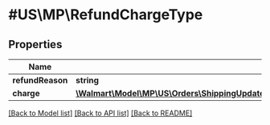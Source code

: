 # #US\MP\RefundChargeType

## Properties

Name | Type | Description | Notes
------------ | ------------- | ------------- | -------------
**refundReason** | **string** |  |
**charge** | [**\Walmart\Model\MP\US\Orders\ShippingUpdates200ResponseOrderOrderLinesOrderLineInnerChargesChargeInner**](ShippingUpdates200ResponseOrderOrderLinesOrderLineInnerChargesChargeInner.md) |  |


[[Back to Model list]](../) [[Back to API list]](../../Api/US/MP) [[Back to README]](../../README.md)
